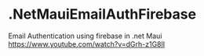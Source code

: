 # .NetMauiEmailAuthFirebase
Email Authentication using firebase in .net Maui
https://www.youtube.com/watch?v=dGrh-z1G8lI
